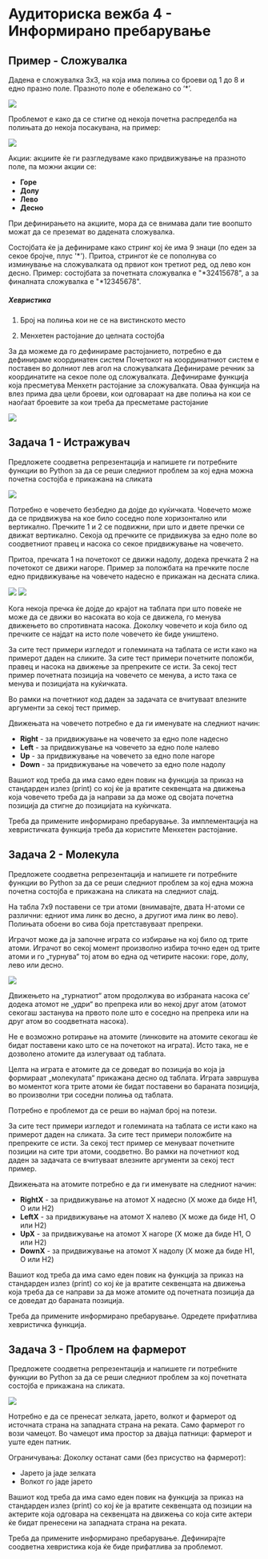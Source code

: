 ﻿# Аудиториска вежба 4 - Информирано пребарување


## Пример - Сложувалка

Дадена е сложувалка 3x3, на која има полиња со броеви од 1 до 8 и едно празно поле. Празното поле е обележано со ‘*’.

![](./../images/puzzle1.png)

Проблемот е како да се стигне од некоја почетна распределба на полињата до некоја посакувана, на пример:

![](./../images/puzzle2.png)

Акции: акциите ќе ги разгледуваме како придвижување на празното поле, па можни акции се:
- **Горе**
- **Долу**
- **Лево**
- **Десно**

При дефинирањето на акциите, мора да се внимава дали тие воопшто можат да се преземат во дадената сложувалка. 

Состојбата ќе ја дефинираме како стринг кој ќе има 9 знаци (по еден за секое бројче, плус '\*').
Притоа, стрингот ќе се пополнува со изминување на сложувалката од првиот кон третиот ред, од лево кон десно. 
Пример: состојбата за почетната сложувалка е "*32415678", а за финалната сложувалка е "*12345678".


##### Хевристика

1. Број на полиња кои не се на вистинското место

2. Менхетен растојание до целната состојба

За да можеме да го дефинираме растојанието, потребно е да дефинираме координатен систем
Почетокот на координатниот систем е поставен во долниот лев агол на сложувалката
Дефинираме речник за координатите на секое поле од сложувалката. 
Дефинираме функција која пресметува Менхетн растојание за сложувалката. 
Оваа функција на влез прима два цели броеви, кои одговараат на две полиња на кои се наоѓаат броевите за кои треба да пресметаме растојание

![](./../images/puzzle3.png)


## Задача 1 - Истражувач

Предложете соодветна репрезентација и напишете ги потребните функции во Python за да се реши следниот проблем за кој една можна почетна состојба е прикажана на сликата

![](./../images/explorer1.png)

Потребно е човечето безбедно да дојде до куќичката. Човечето може да се придвижува на кое било соседно поле хоризонтално или вертикално. 
Пречките 1 и 2 се подвижни, при што и двете пречки се движат вертикално. Секоја од пречките се придвижува за едно поле во соодветниот правец и насока со секое придвижување на човечето. 

Притоа, пречката 1 на почетокот се движи надолу, додека пречката 2 на почетокот се движи нагоре. Пример за положбата на пречките после едно придвижување на човечето надесно е прикажан на десната слика. 

![](./../images/explorer1.png) ![](./../images/explorer2.png)


Кога некоја пречка ќе дојде до крајот на таблата при што повеќе не може да се движи во насоката во која се движела, го менува движењето во спротивната насока. 
Доколку човечето и која било од пречките се најдат на исто поле човечето ќе биде уништено.

За сите тест примери изгледот и големината на таблата се исти како на примерот даден на сликите. За сите тест примери почетните положби, правец и насока на движење за препреките се исти. За секој тест пример почетната позиција на човечето се менува, а исто така се менува и позицијата на куќичката.

Во рамки на почетниот код даден за задачата се вчитуваат влезните аргументи за секој тест пример. 

Движењата на човечето потребно е да ги именувате на следниот начин:
- **Right** - за придвижување на човечето за едно поле надесно
- **Left** - за придвижување на човечето за едно поле налево
- **Up** - за придвижување на човечето за едно поле нагоре
- **Down** - за придвижување на човечето за едно поле надолу

Вашиот код треба да има само еден повик на функција за приказ на стандарден излез (print) со кој ќе ја вратите секвенцата на движења која човечето треба да ја направи за да може од својата почетна позиција да стигне до позицијата на куќичката. 

Треба да примените информирано пребарување. За имплементација на хевристичката функција треба да користите Менхетен растојание.



## Задача 2 - Молекула

Предложете соодветна репрезентација и напишете ги потребните функции во Python за да се реши следниот проблем за кој една можна почетна состојба е прикажана на сликата на следниот слајд.

На табла 7x9 поставени се три атоми (внимавајте, двата H-атоми се различни: едниот има линк во десно, а другиот има линк во лево). Полињата обоени во сива боја претставуваат препреки.

Играчот може да ја започне играта со избирање на кој било од трите атоми. Играчот во секој момент произволно избира точно еден од трите атоми и го „турнува“ тој атом во една од четирите насоки: горе, долу, лево или десно.

![](./../images/molecule1.png)

Движењето на „турнатиот“ атом продолжува во избраната насока се’ додека атомот не „удри“ во препрека или во некој друг атом (атомот секогаш застанува на првото поле што е соседно на препрека или на друг атом во соодветната насока).

Не е возможно ротирање на атомите (линковите на атомите секогаш ќе бидат поставени како што се на почетокот на играта). Исто така, не е дозволено атомите да излегуваат од таблата.

Целта на играта е атомите да се доведат во позиција во која ја формираат „молекулата“ прикажана десно од таблата. Играта завршува во моментот кога трите атоми ќе бидат поставени во бараната позиција, во произволни три соседни полиња од таблата.

Потребно е проблемот да се реши во најмал број на потези.

За сите тест примери изгледот и големината на таблата се исти како на примерот даден на сликата. За сите тест примери положбите на препреките се исти. За секој тест пример се менуваат почетните позиции на сите три атоми, соодветно.
Во рамки на почетниот код даден за задачата се вчитуваат влезните аргументи за секој тест пример. 

Движењата на атомите потребно е да ги именувате на следниот начин:
- **RightX** - за придвижување на атомот X надесно (X може да биде H1, O или H2)
- **LeftX** - за придвижување на атомот X налево (X може да биде H1, O или H2)
- **UpX** - за придвижување на атомот X нагоре (X може да биде H1, O или H2)
- **DownX** - за придвижување на атомот X надолу (X може да биде H1, O или H2)

Вашиот код треба да има само еден повик на функција за приказ на стандарден излез (print) со кој ќе ја вратите секвенцата на движења која треба да се направи за да може атомите од почетната позиција да се доведат до бараната позиција. 

Треба да примените информирано пребарување. Одредете прифатлива хевристичка функција. 


## Задача 3 - Проблем на фармерот
Предложете соодветна репрезентација и напишете ги потребните функции во Python за да се реши следниот проблем за кој почетната состојба е прикажана на сликата.

![](./../images/farmer.jpg)

Нотребно е да се пренесат зелката, јарето, волкот и фармерот од источната страна на западната страна на реката.
Само фармерот го вози чамецот.
Во чамецот има простор за двајца патници: фармерот и уште еден патник.

Ограничувања: Доколку останат сами (без присуство на фармерот):
- Јарето ја јаде зелката
- Волкот го јаде јарето

Вашиот код треба да има само еден повик на функција за приказ на стандарден излез (print) со кој ќе ја вратите секвенцата од позиции на актерите која одговара на секвенцата на движења со која сите актери ќе бидат пренесени на западната страна на реката. 

Треба да примените информирано пребарување. Дефинирајте соодветна хевристика која ќе биде прифатлива за проблемот.



